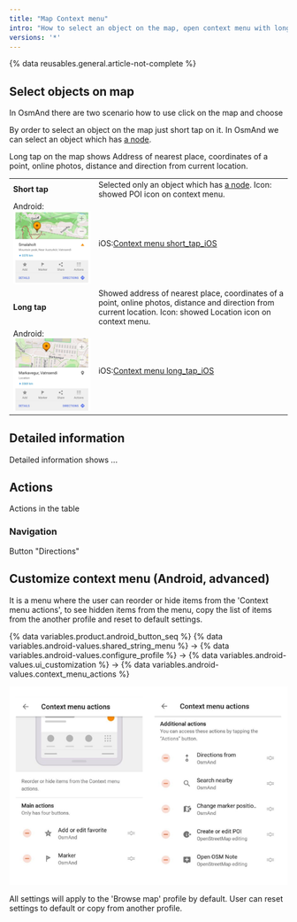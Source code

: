 ```yaml
---
title: "Map Context menu"
intro: "How to select an object on the map, open context menu with long or short tap, get detailed information about point of intereset, navigate from and to the point and perform other actions"
versions: '*'
---
```

{% data reusables.general.article-not-complete %}

## Select objects on map

In OsmAnd there are two scenario how to use click on the map and choose 

By order to select an object on the map just short tap on it. In OsmAnd we can select an object which has [a node](https://wiki.openstreetmap.org/wiki/Node).

Long tap on the map shows Address of nearest place, coordinates of a point, online photos, distance and direction from current location.

| |  |
|:------------|:---------------|
|**Short tap**| Selected only an object which has [a node](https://wiki.openstreetmap.org/wiki/Node). Icon: showed POI icon on context menu. |
|Android:![Context menu short_tap_Android](/assets/images/map/map_context_menu_short_tap_android.png) | iOS:[Context menu short_tap_iOS](/assets/images/map/map_context_menu_short_tap_ios.png)  |
|**Long tap**| Showed address of nearest place, coordinates of a point, online photos, distance and direction from current location. Icon: showed Location icon on context menu. |
|Android:![Context menu long_tap_Android](/assets/images/map/map_context_menu_long_tap_android.png) | iOS:[Context menu long_tap_iOS](/assets/images/map/map_context_menu_long_tap_ios.png)  |


## Detailed information

Detailed information shows ...

## Actions

Actions in the table

### Navigation 

Button "Directions"

## Customize context menu (Android, advanced)

It is a menu where the user can reorder or hide items from the 'Context menu actions', to see hidden items from the menu, copy the list of items from the another profile and reset to default settings.

{% data variables.product.android_button_seq %} {% data variables.android-values.shared_string_menu %} → {% data variables.android-values.configure_profile %} → {% data variables.android-values.ui_customization %} → {% data variables.android-values.context_menu_actions %}

![Context menu actions items ](/assets/images/settings/context_menu_actions_items.png)

 All settings will apply to the 'Browse map' profile by default. User can reset settings to default or copy from another profile.
